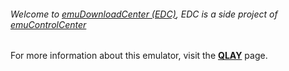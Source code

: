 ###### Welcome to [emuDownloadCenter (EDC)](https://github.com/PhoenixInteractiveNL/emuDownloadCenter/wiki/), EDC is a side project of [emuControlCenter](https://github.com/PhoenixInteractiveNL/emuControlCenter/wiki/)

For more information about this emulator, visit the [**QLAY**](https://github.com/PhoenixInteractiveNL/emuDownloadCenter/wiki/Emulator-qlayw#menu) page.
